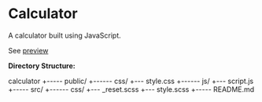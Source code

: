# Calculator

A calculator built using JavaScript.

See [preview](https://codepen.io/iicestudio/full/jOBBerj)

**Directory Structure:**

calculator
+----- public/
       +------ css/
               +--- style.css
       +------ js/
               +--- script.js
+----- src/
       +------ css/
               +--- _reset.scss
               +--- style.scss
+----- README.md
